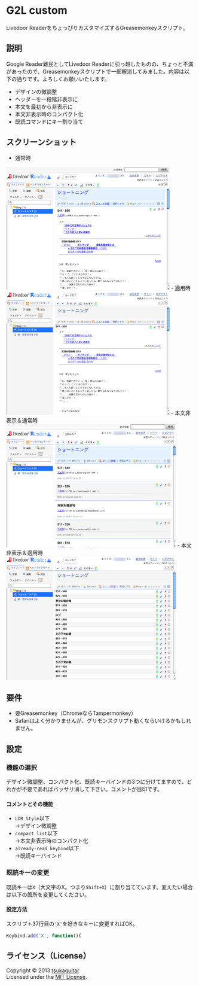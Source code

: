 # G2L custom
Livedoor ReaderをちょっぴりカスタマイズするGreasemonkeyスクリプト。

## 説明
Google Reader難民としてLivedoor Readerに引っ越したものの、ちょっと不満があったので、Greasemonkeyスクリプトで一部解消してみました。内容は以下の通りです。よろしくお願いいたします。

- デザインの微調整
- ヘッダーを一段階非表示に
- 本文を最初から非表示に
- 本文非表示時のコンパクト化
- 既読コマンドにキー割り当て

## スクリーンショット
- 通常時  
<img src="img/g2l-full_off.png" alt="" width="437" height="330">
- 適用時  
<img src="img/g2l-full_on.png" alt="" width="437" height="330">
- 本文非表示＆通常時  
<img src="img/g2l-min_off.png" alt="" width="454" height="330">
- 本文非表示＆適用時  
<img src="img/g2l-min_on.png" alt="" width="454" height="330">

## 要件
- 要Greasemonkey（ChromeならTampermonkey）
- Safariはよく分かりませんが、グリモンスクリプト動くならいけるかもしれません。

## 設定
### 機能の選択
デザイン微調整、コンパクト化、既読キーバインドの3つに分けてますので、どれかが不要であればバッサリ消して下さい。コメントが目印です。  

#### コメントとその機能
- `LDR Style`以下  
→デザイン微調整
- `compact list`以下  
→本文非表示時のコンパクト化
- `already-read keybind`以下  
→既読キーバインド

### 既読キーの変更
既読キーは`X`（大文字のX。つまり`Shift+X`）に割り当てています。変えたい場合は以下の箇所を変更してください。

#### 設定方法
スクリプト37行目の`'X'`を好きなキーに変更すればOK。

```javascript
Keybind.add('X', function(){
```





## ライセンス（License）
Copyright &copy; 2013 [tsukaguitar](http://www.rakuin.com)  
Licensed under the [MIT License][mit].


[GFM]: http://github.github.com/github-flavored-markdown/
[MIT]: http://opensource.org/licenses/mit-license.php
